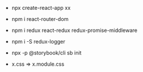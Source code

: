 - npx create-react-app xx
- npm i react-router-dom
- npm i redux react-redux redux-promise-middleware
- npm i -S redux-logger

- npx -p @storybook/cli sb init
- x.css => x.module.css
